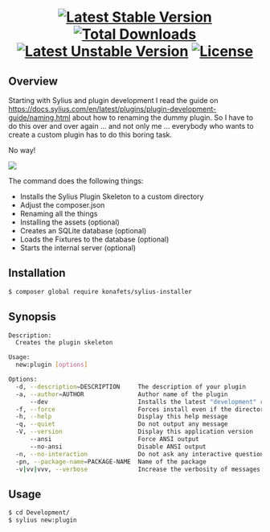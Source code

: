 <h1 align="center">

[![Latest Stable Version](https://poser.pugx.org/konafets/sylius-installer/v/stable)](https://packagist.org/packages/konafets/sylius-installer) [![Total Downloads](https://poser.pugx.org/konafets/sylius-installer/downloads)](https://packagist.org/packages/konafets/sylius-installer) [![Latest Unstable Version](https://poser.pugx.org/konafets/sylius-installer/v/unstable)](https://packagist.org/packages/konafets/sylius-installer) [![License](https://poser.pugx.org/konafets/sylius-installer/license)](https://packagist.org/packages/konafets/sylius-installer)

</h1>

## Overview

Starting with Sylius and plugin development I read the guide on https://docs.sylius.com/en/latest/plugins/plugin-development-guide/naming.html about how to renaming the dummy plugin.
So I have to do this over and over again ... and not only me ... everybody who wants to create a custom plugin has to do this boring task.

No way!

<img src="https://arroba-it.de/img/automate.jpeg" />
 
The command does the following things:

* Installs the Sylius Plugin Skeleton to a custom directory
* Adjust the composer.json
* Renaming all the things
* Installing the assets (optional)
* Creates an SQLite database (optional)
* Loads the Fixtures to the database (optional)
* Starts the internal server (optional)

## Installation

```bash
$ composer global require konafets/sylius-installer 
```

## Synopsis

```bash
Description:
  Creates the plugin skeleton

Usage:
  new:plugin [options]

Options:
  -d, --description=DESCRIPTION     The description of your plugin
  -a, --author=AUTHOR               Author name of the plugin
      --dev                         Installs the latest "development" release
  -f, --force                       Forces install even if the directory already exists
  -h, --help                        Display this help message
  -q, --quiet                       Do not output any message
  -V, --version                     Display this application version
      --ansi                        Force ANSI output
      --no-ansi                     Disable ANSI output
  -n, --no-interaction              Do not ask any interactive question
  -pn, --package-name=PACKAGE-NAME  Name of the package
  -v|vv|vvv, --verbose              Increase the verbosity of messages: 1 for normal output, 2 for more verbose output and 3 for debug 
```
## Usage

```bash
$ cd Development/
$ sylius new:plugin 
```


